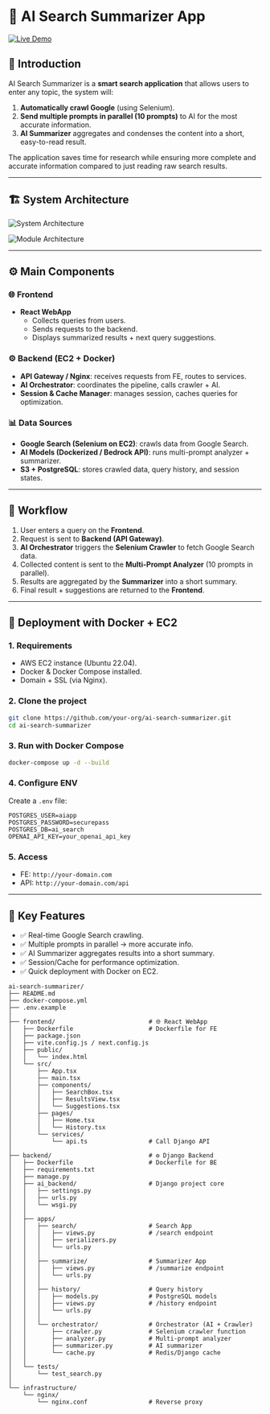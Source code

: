 # 📖 AI Search Summarizer App

[![Live Demo](live-demo.svg)](https://www.tanly.blog)

## 🚀 Introduction
AI Search Summarizer is a **smart search application** that allows users to enter any topic, the system will:  
1. **Automatically crawl Google** (using Selenium).  
2. **Send multiple prompts in parallel (10 prompts)** to AI for the most accurate information.  
3. **AI Summarizer** aggregates and condenses the content into a short, easy-to-read result.  

The application saves time for research while ensuring more complete and accurate information compared to just reading raw search results.  

---

## 🏗 System Architecture

![System Architecture](./system-chart.png)

![Module Architecture](./flow-chart.png)

---

## ⚙️ Main Components

### 🌐 Frontend
- **React WebApp**
  - Collects queries from users.  
  - Sends requests to the backend.  
  - Displays summarized results + next query suggestions.  

### ⚙️ Backend (EC2 + Docker)
- **API Gateway / Nginx**: receives requests from FE, routes to services.  
- **AI Orchestrator**: coordinates the pipeline, calls crawler + AI.  
- **Session & Cache Manager**: manages session, caches queries for optimization.  

### 📊 Data Sources
- **Google Search (Selenium on EC2)**: crawls data from Google Search.  
- **AI Models (Dockerized / Bedrock API)**: runs multi-prompt analyzer + summarizer.  
- **S3 + PostgreSQL**: stores crawled data, query history, and session states.  

---

## 🔄 Workflow
1. User enters a query on the **Frontend**.  
2. Request is sent to **Backend (API Gateway)**.  
3. **AI Orchestrator** triggers the **Selenium Crawler** to fetch Google Search data.  
4. Collected content is sent to the **Multi-Prompt Analyzer** (10 prompts in parallel).  
5. Results are aggregated by the **Summarizer** into a short summary.  
6. Final result + suggestions are returned to the **Frontend**.  

---

## 🐳 Deployment with Docker + EC2

### 1. Requirements
- AWS EC2 instance (Ubuntu 22.04).  
- Docker & Docker Compose installed.  
- Domain + SSL (via Nginx).  

### 2. Clone the project
```bash
git clone https://github.com/your-org/ai-search-summarizer.git
cd ai-search-summarizer
```

### 3. Run with Docker Compose
```bash
docker-compose up -d --build
```

### 4. Configure ENV
Create a `.env` file:
```env
POSTGRES_USER=aiapp
POSTGRES_PASSWORD=securepass
POSTGRES_DB=ai_search
OPENAI_API_KEY=your_openai_api_key
```

### 5. Access
- FE: `http://your-domain.com`  
- API: `http://your-domain.com/api`  

---

## 🌟 Key Features
- ✅ Real-time Google Search crawling.  
- ✅ Multiple prompts in parallel → more accurate info.  
- ✅ AI Summarizer aggregates results into a short summary.  
- ✅ Session/Cache for performance optimization.  
- ✅ Quick deployment with Docker on EC2.  

```
ai-search-summarizer/
├── README.md
├── docker-compose.yml
├── .env.example
│
├── frontend/                          # 🌐 React WebApp
│   ├── Dockerfile                     # Dockerfile for FE
│   ├── package.json
│   ├── vite.config.js / next.config.js
│   ├── public/
│   │   └── index.html
│   └── src/
│       ├── App.tsx
│       ├── main.tsx
│       ├── components/
│       │   ├── SearchBox.tsx
│       │   ├── ResultsView.tsx
│       │   └── Suggestions.tsx
│       ├── pages/
│       │   ├── Home.tsx
│       │   └── History.tsx
│       └── services/
│           └── api.ts                 # Call Django API
│
├── backend/                           # ⚙️ Django Backend
│   ├── Dockerfile                     # Dockerfile for BE
│   ├── requirements.txt
│   ├── manage.py
│   ├── ai_backend/                    # Django project core
│   │   ├── settings.py
│   │   ├── urls.py
│   │   └── wsgi.py
│   │
│   ├── apps/
│   │   ├── search/                    # Search App
│   │   │   ├── views.py               # /search endpoint
│   │   │   ├── serializers.py
│   │   │   └── urls.py
│   │   │
│   │   ├── summarize/                 # Summarizer App
│   │   │   ├── views.py               # /summarize endpoint
│   │   │   └── urls.py
│   │   │
│   │   ├── history/                   # Query history
│   │   │   ├── models.py              # PostgreSQL models
│   │   │   ├── views.py               # /history endpoint
│   │   │   └── urls.py
│   │   │
│   │   └── orchestrator/              # Orchestrator (AI + Crawler)
│   │       ├── crawler.py             # Selenium crawler function
│   │       ├── analyzer.py            # Multi-prompt analyzer
│   │       ├── summarizer.py          # AI summarizer
│   │       └── cache.py               # Redis/Django cache
│   │
│   └── tests/
│       └── test_search.py
│
└── infrastructure/
    └── nginx/
        └── nginx.conf                 # Reverse proxy
```
